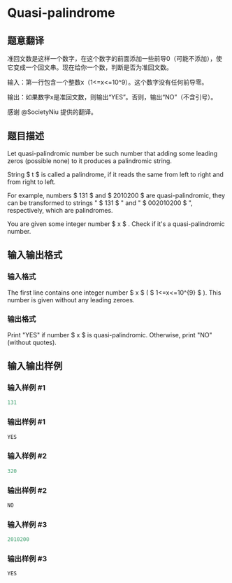 # Quasi-palindrome

## 题意翻译

准回文数是这样一个数字，在这个数字的前面添加一些前导0（可能不添加），使它变成一个回文串。现在给你一个数，判断是否为准回文数。

输入：第一行包含一个整数x（1<=x<=10^9）。这个数字没有任何前导零。

输出：如果数字x是准回文数，则输出“YES”。否则，输出“NO”（不含引号）。

感谢 @SocietyNiu 提供的翻译。

## 题目描述

Let quasi-palindromic number be such number that adding some leading zeros (possible none) to it produces a palindromic string.

String $ t $ is called a palindrome, if it reads the same from left to right and from right to left.

For example, numbers $ 131 $ and $ 2010200 $ are quasi-palindromic, they can be transformed to strings " $ 131 $ " and " $ 002010200 $ ", respectively, which are palindromes.

You are given some integer number $ x $ . Check if it's a quasi-palindromic number.

## 输入输出格式

### 输入格式

The first line contains one integer number $ x $ ( $ 1<=x<=10^{9} $ ). This number is given without any leading zeroes.

### 输出格式

Print "YES" if number $ x $ is quasi-palindromic. Otherwise, print "NO" (without quotes).

## 输入输出样例

### 输入样例 #1

```cpp
131

```
### 输出样例 #1

```cpp
YES

```
### 输入样例 #2

```cpp
320

```
### 输出样例 #2

```cpp
NO

```
### 输入样例 #3

```cpp
2010200

```
### 输出样例 #3

```cpp
YES

```
